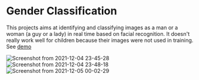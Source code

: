 # Gender Classification

This projects aims at identifying and classifying images as a man or a woman (a guy or a lady) in real time based on facial recognition. It doesn't really work well for children because their images were not used in training. See [demo](https://austine316.github.io/gender-classification/)

![Screenshot from 2021-12-04 23-45-28](https://user-images.githubusercontent.com/77448406/144727271-6b2d6bf2-f5b3-4f93-81d8-70f5a9f51b22.png)
![Screenshot from 2021-12-04 23-48-18](https://user-images.githubusercontent.com/77448406/144727274-fe32668e-8fed-4801-ac1a-c6ea94f6bb6a.png)
![Screenshot from 2021-12-05 00-02-29](https://user-images.githubusercontent.com/77448406/144727275-13dc6f1b-0375-4cef-9308-42e641b72f64.png)

